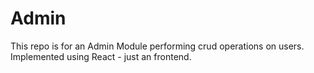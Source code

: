 # Admin
This repo is for an Admin Module performing crud operations on users. Implemented using React - just an frontend.
